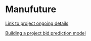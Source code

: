 # Manufuture

[Link to project ongoing details](https://docs.google.com/document/d/1v8fSBvJVeHDbRgzt39Ef0NsPnIgXAGCDufMZ7nnesfE/edit?usp=sharing)

[Building a project bid prediction model](manu_python/build_project_bid_submission_model.py)
